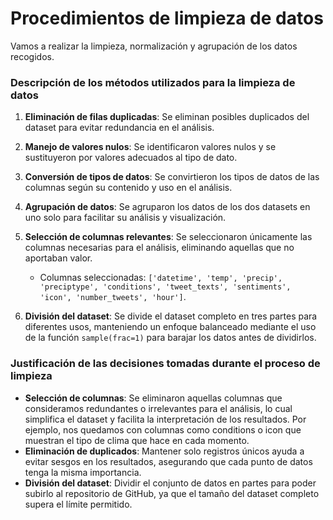 # Procedimientos de limpieza de datos

Vamos a realizar la limpieza, normalización y agrupación de los datos recogidos.

### Descripción de los métodos utilizados para la limpieza de datos
   
1. **Eliminación de filas duplicadas**: Se eliminan posibles duplicados del dataset para evitar redundancia en el análisis.
   
2. **Manejo de valores nulos**: Se identificaron valores nulos y se sustituyeron por valores adecuados al tipo de dato. 

3. **Conversión de tipos de datos**: Se convirtieron los tipos de datos de las columnas según su contenido y uso en el análisis.

4. **Agrupación de datos**: Se agruparon los datos de los dos datasets en uno solo para facilitar su análisis y visualización.

5. **Selección de columnas relevantes**: Se seleccionaron únicamente las columnas necesarias para el análisis, eliminando aquellas que no aportaban valor.
   - Columnas seleccionadas: `['datetime', 'temp', 'precip', 'preciptype', 'conditions', 'tweet_texts', 'sentiments', 'icon', 'number_tweets', 'hour']`.

6. **División del dataset**: Se divide el dataset completo en tres partes para diferentes usos, manteniendo un enfoque balanceado mediante el uso de la función `sample(frac=1)` para barajar los datos antes de dividirlos.

### Justificación de las decisiones tomadas durante el proceso de limpieza
- **Selección de columnas**: Se eliminaron aquellas columnas que consideramos redundantes o irrelevantes para el análisis, lo cual simplifica el dataset y facilita la interpretación de los resultados. Por ejemplo, nos quedamos con columnas como conditions o icon que muestran el tipo de clima que hace en cada momento.
- **Eliminación de duplicados**: Mantener solo registros únicos ayuda a evitar sesgos en los resultados, asegurando que cada punto de datos tenga la misma importancia.
- **División del dataset**: Dividir el conjunto de datos en partes para poder subirlo al repositorio de GitHub, ya que el tamaño del dataset completo supera el límite permitido.
